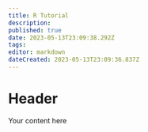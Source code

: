 ```yaml
---
title: R Tutorial
description: 
published: true
date: 2023-05-13T23:09:38.292Z
tags: 
editor: markdown
dateCreated: 2023-05-13T23:09:36.837Z
---
```


# Header
Your content here